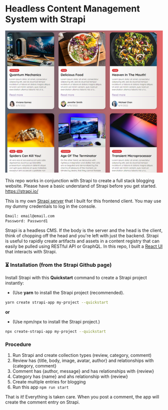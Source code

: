 # Headless Content Management System with Strapi

![Dashboard](screenshot.png)

This repo works in conjunction with Strapi to create a full stack blogging website. Please have a basic understand of Strapi before you get started. https://strapi.io/

This is my own [Strapi server](https://ethan-strapi.herokuapp.com/admin) that I built for this frontend client. You may use my dummy credentials to log in the console.

```
Email: email@email.com
Password: Password1
```

Strapi is a headless CMS. If the body is the server and the head is the client, think of chopping off the head and you're left with just the backend. Strapi is useful to rapidly create artifacts and assets in a content registry that can easily be pulled using RESTful API or GraphQL. In this repo, I built a [React UI](https://etuong.github.io/headless-cms-blog/) that interacts with Strapi.

### ⏳ Installation (from the Strapi Github page)

Install Strapi with this **Quickstart** command to create a Strapi project instantly:

- (Use **yarn** to install the Strapi project (recommended).

```bash
yarn create strapi-app my-project --quickstart
```

**or**

- (Use npm/npx to install the Strapi project.)

```bash
npx create-strapi-app my-project --quickstart
```

### Procedure

1. Run Strapi and create collection types (review, category, comment)
1. Review has {title, body, image, avatar, author} and relationships with {category, comment}
1. Comment has {author, message} and has relationships with {review}
1. Category has {name} and ahs relationship with {review}
1. Create multiple entries for blogging
1. Run this app `npm run start`

That is it! Everything is taken care. When you post a comment, the app will create the comment entry on Strapi.

